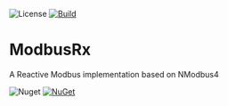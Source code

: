 ![License](https://img.shields.io/github/license/ChrisPulman/ModbusRx.svg) [![Build](https://github.com/ChrisPulman/ModbusRx/actions/workflows/dotnet.yml/badge.svg)](https://github.com/ChrisPulman/ModbusRx/actions/workflows/dotnet.yml)
# ModbusRx
A Reactive Modbus implementation based on NModbus4

![Nuget](https://img.shields.io/nuget/dt/ModbusRx?color=pink&style=plastic) [![NuGet](https://img.shields.io/nuget/v/ModbusRx.svg?style=plastic)](https://www.nuget.org/packages/ModbusRx)
